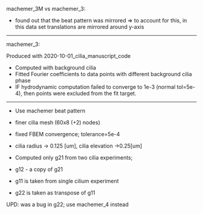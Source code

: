 machemer_3M vs machemer_3:

- found out that the beat pattern was mirrored =>
   to account for this, in this data set translations are mirrored around y-axis
   
   
---
machemer_3:

Produced with 2020-10-01_cilia_manuscript_code

- Computed with background cilia
- Fitted Fourier coefficients to data points with different background cilia phase
- IF hydrodynamic computation failed to converge to 1e-3 (normal tol=5e-4), then points were excluded from the fit target.

---
- Use machemer beat pattern
- finer cilia mesh (60x8 (+2) nodes)
- fixed FBEM convergence; tolerance=5e-4
- cilia radius -> 0.125 [um], cilia elevation ->0.25[um]


- Computed only g21 from two cilia experiments;
- g12 - a copy of g21
- g11 is taken from single cilium experiment
- g22 is taken as transpose of g11


UPD: was a bug in g22; use machemer_4 instead